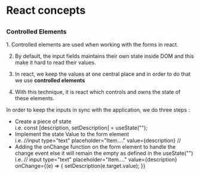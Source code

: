 <h1>React concepts</h1>

##

<h3> Controlled Elements </h3>
1. Controlled elements are used when working with the forms in react.

2. By default, the input fields maintains their own state inside DOM and this make it hard to read their values.
   
3. In react, we keep the values at one central place and in order to do that we use <strong>controlled elements</strong>

4. With this technique, it is react which controls and owns the state of these elements.

In order to keep the inputs in sync with the application, we do three steps :

<ul>
<li> Create a piece of state </li>
i.e.
const [description, setDescription] = useState("");

<li>Implement the state Value to the form element</li>
i.e.
//input
        type="text"
        placeholder="Item...."
        value={description}
// 

<li> Adding the onChange function on the form element to handle the change event else it will remain the empty as defined in the useState("")</li>
i.e.
// input
        type="text"
        placeholder="Item...."
        value={description}
        onChange={(e) => {
          setDescription(e.target.value);
        }}
      
</ul>
